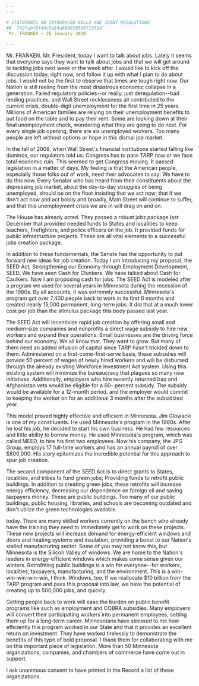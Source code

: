 ```yaml
---
---

# STATEMENTS ON INTRODUCED BILLS AND JOINT RESOLUTIONS
## `742fabf0f46c5e84a68601053671352d`
`Mr. FRANKEN — 26 January 2010`

---
```



Mr. FRANKEN. Mr. President, today I want to talk about jobs. Lately 
it seems that everyone says they want to talk about jobs and that we 
will get around to tackling jobs next week or the week after. I would 
like to kick off the discussion today, right now, and follow it up with 
what I plan to do about jobs. I would not be the first to observe that 
times are tough right now. Our Nation is still reeling from the most 
disastrous economic collapse in a generation. Failed regulatory 
policies--or really, just deregulation--bad lending practices, and Wall 
Street recklessness all contributed to the current crisis, double-digit 
unemployment for the first time in 25 years. Millions of American 
families are relying on their unemployment benefits to put food on the 
table and to pay their rent. Some are looking down at their final 
unemployment check, wondering what they are going to do next. For every 
single job opening, there are six unemployed workers. Too many people 
are left without options or hope in this dismal job market.

In the fall of 2008, when Wall Street's financial institutions 
started falling like dominos, our regulators told us: Congress has to 
pass TARP now or we face total economic ruin. This seemed to get 
Congress moving. It passed legislation in a matter of days. My feeling 
is that the American people, especially those folks out of work, need 
their advocates to say: We have to do this now. Every Senator who has 
heard from their constituents about the depressing job market, about 
the day-to-day struggles of being unemployed, should be on the floor 
insisting that we act now; that if we don't act now and act boldly and 
broadly, Main Street will continue to suffer, and that this 
unemployment crisis we are in will drag on and on.

The House has already acted. They passed a robust jobs package last 
December that provided needed funds to States and localities to keep 
teachers, firefighters, and police officers on the job. It provided 
funds for public infrastructure projects. These are all vital elements 
to a successful jobs creation package.

In addition to these fundamentals, the Senate has the opportunity to 
put forward new ideas for job creation. Today I am introducing my 
proposal, the SEED Act, Strengthening our Economy through Employment 
Development, SEED. We have seen Cash for Clunkers. We have talked about 
Cash for Caulkers. Now I am proposing cash for jobs. The SEED Act is 
modeled after a program we used for several years in Minnesota during 
the recession of the 1980s. By all accounts, it was extremely 
successful. Minnesota's program got over 7,400 people back to work in 
its first 6 months and created nearly 15,000 permanent, long-term jobs. 
It did that at a much lower cost per job than the stimulus package this 
body passed last year.

The SEED Act will incentivize rapid job creation by offering small 
and medium-size companies and nonprofits a direct wage subsidy to hire 
new workers and expand their operations. Small businesses are the 
driving force behind our economy. We all know that. They want to grow. 
But many of them need an added infusion of capital since TARP hasn't 
trickled down to them. Administered on a first-come-first-serve basis, 
these subsidies will provide 50 percent of wages of newly hired workers 
and will be disbursed through the already existing Workforce Investment 
Act system. Using this existing system will minimize the bureaucracy 
that plagues so many new initiatives. Additionally, employers who hire 
recently returned Iraq and Afghanistan vets would be eligible for a 60-
percent subsidy. The subsidy would be available for a 12-month period, 
and the employer would commit to keeping the worker on for an 
additional 3 months after the subsidized year.

This model proved highly effective and efficient in Minnesota. Jim 
Glowacki is one of my constituents. He used Minnesota's program in the 
1980s. After he lost his job, he decided to start his own business. He 
had few resources and little ability to borrow money. He used 
Minnesota's program, which was called MEED, to hire his first two 
employees. Now his company, the JPG Group, employs 17 full-time workers 
and has an annual payroll of over $800,000. His story epitomizes the 
incredible potential for this approach to spur job creation.

The second component of the SEED Act is to direct grants to States, 
localities, and tribes to fund green jobs; Providing funds to retrofit 
public buildings. In addition to creating green jobs, these retrofits 
will increase energy efficiency, decreasing our dependence on foreign 
oil and saving taxpayers money. These are public buildings. Too many of 
our public buildings, public housing, libraries, and schools are 
becoming outdated and don't utilize the green technologies available


today. There are many skilled workers currently on the bench who 
already have the training they need to immediately get to work on these 
projects. These new projects will increase demand for energy-efficient 
windows and doors and heating systems and insulation, providing a boost 
to our Nation's stalled manufacturing sector. Some of you may not know 
this, but Minnesota is the Silicon Valley of windows. We are home to 
the Nation's leaders in energy-efficient windows which makes some sense 
given our winters. Retrofitting public buildings is a win for 
everyone--for workers, localities, taxpayers, manufacturing, and the 
environment. This is a win-win-win-win-win, I think. Windows, too. If 
we reallocate $10 billion from the TARP program and pass this proposal 
into law, we have the potential of creating up to 500,000 jobs, and 
quickly.

Getting people back to work will ease the burden on public benefit 
programs like such as employment and COBRA subsidies. Many employers 
will convert their participating workers into permanent employees, 
setting them up for a long-term career. Minnesotans have stressed to me 
how efficiently this program worked in our State and that it provides 
an excellent return on investment. They have worked tirelessly to 
demonstrate the benefits of this type of bold proposal. I thank them 
for collaborating with me on this important piece of legislation. More 
than 50 Minnesota organizations, companies, and chambers of commerce 
have come out in support.

I ask unanimous consent to have printed in the Record a list of these 
organizations.